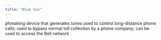 ```yaml
---
title: "Blue box"
---
```

phreaking device that generates tones used to control long-distance phone calls; used to bypass normal toll collection by a phone company; can be used to access the Bell network

